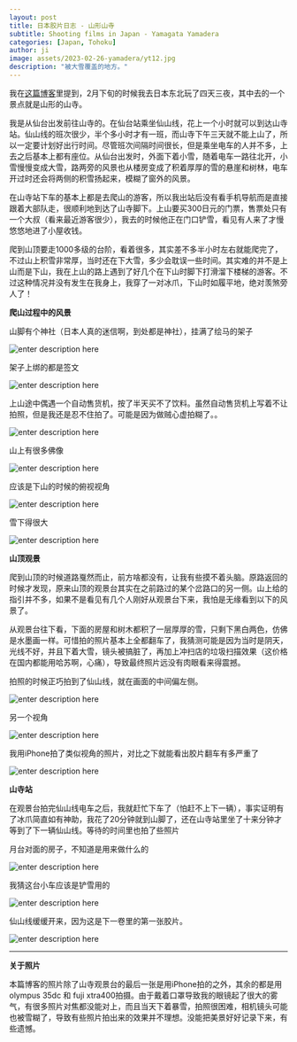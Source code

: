 ```yaml
---
layout: post
title: 日本胶片日志 - 山形山寺
subtitle: Shooting films in Japan - Yamagata Yamadera
categories: [Japan, Tohoku]
author: ji
image: assets/2023-02-26-yamadera/yt12.jpg
description: "被大雪覆盖的地方。"
---
```


我在[这篇博客](https://photoji.github.io/films-aomori/)里提到，2月下旬的时候我去日本东北玩了四天三夜，其中去的一个景点就是山形的山寺。

我是从仙台出发前往山寺的。在仙台站乘坐仙山线，花上一个小时就可以到达山寺站。仙山线的班次很少，半个多小时才有一班，而山寺下午三天就不能上山了，所以一定要计划好出行时间。尽管班次间隔时间很长，但是乘坐电车的人并不多，上去之后基本上都有座位。从仙台出发时，外面下着小雪，随着电车一路往北开，小雪慢慢变成大雪，路两旁的风景也从楼房变成了积着厚厚的雪的悬崖和树林，电车开过时还会将两侧的积雪扬起来，模糊了窗外的风景。


在山寺站下车的基本上都是去爬山的游客，所以我出站后没有看手机导航而是直接跟着大部队走，很顺利地到达了山寺脚下。上山要买300日元的门票，售票处只有一个大叔（看来最近游客很少），我去的时候他正在门口铲雪，看见有人来了才慢悠悠地进了小屋收钱。

爬到山顶要走1000多级的台阶，看着很多，其实差不多半小时左右就能爬完了，不过山上积雪非常厚，当时还在下大雪，多少会耽误一些时间。其实难的并不是上山而是下山，我在上山的路上遇到了好几个在下山时脚下打滑溜下楼梯的游客。不过这种情况并没有发生在我身上，我穿了一对冰爪，下山时如履平地，绝对羡煞旁人了！


**爬山过程中的风景**


山脚有个神社（日本人真的迷信啊，到处都是神社），挂满了绘马的架子

![enter description here](../assets/2023-02-26-yamadera/yt7.jpg)

架子上绑的都是签文

![enter description here](../assets/2023-02-26-yamadera/yt6.jpg)


上山途中偶遇一个自动售货机，按了半天买不了饮料。虽然自动售货机上写着不让拍照，但是我还是忍不住拍了。可能是因为做贼心虚拍糊了。。

![enter description here](../assets/2023-02-26-yamadera/yt3.jpg)

山上有很多佛像

![enter description here](../assets/2023-02-26-yamadera/yt5.jpg)

应该是下山的时候的俯视视角

![enter description here](../assets/2023-02-26-yamadera/yt1.jpg)


雪下得很大

![enter description here](../assets/2023-02-26-yamadera/yt9.jpg)



**山顶观景**

爬到山顶的时候道路戛然而止，前方啥都没有，让我有些摸不着头脑。原路返回的时候才发现，原来山顶的观景台其实在之前路过的某个岔路口的另一侧。山上给的指引并不多，如果不是看见有几个人刚好从观景台下来，我怕是无缘看到以下的风景了。


从观景台往下看，下面的房屋和树木都积了一层厚厚的雪，只剩下黑白两色，仿佛是水墨画一样。可惜拍的照片基本上全都翻车了，我猜测可能是因为当时是阴天，光线不好，并且下着大雪，镜头被搞脏了，再加上冲扫店的垃圾扫描效果（这价格在国内都能用哈苏啊，心痛），导致最终照片远没有肉眼看来得震撼。

拍照的时候正巧拍到了仙山线，就在画面的中间偏左侧。

![enter description here](../assets/2023-02-26-yamadera/yt8.jpg)

另一个视角

![enter description here](../assets/2023-02-26-yamadera/yt12.jpg)


我用iPhone拍了类似视角的照片，对比之下就能看出胶片翻车有多严重了

![enter description here](../assets/2023-02-26-yamadera/yt13.jpg)


**山寺站**

在观景台拍完仙山线电车之后，我就赶忙下车了（怕赶不上下一辆），事实证明有了冰爪简直如有神助，我花了20分钟就到山脚了，还在山寺站里坐了十来分钟才等到了下一辆仙山线。等待的时间里也拍了些照片

月台对面的房子，不知道是用来做什么的

![enter description here](../assets/2023-02-26-yamadera/yt2.jpg)

我猜这台小车应该是铲雪用的

![enter description here](../assets/2023-02-26-yamadera/yt11.jpg)

仙山线缓缓开来，因为这是下一卷里的第一张胶片。


![enter description here](../assets/2023-02-26-yamadera/yt10.jpg)



---

**关于照片**

本篇博客的照片除了山寺观景台的最后一张是用iPhone拍的之外，其余的都是用olympus 35dc 和 fuji xtra400拍摄。由于戴着口罩导致我的眼镜起了很大的雾气，有很多照片对焦都没能对上，而且当天下着暴雪，拍照很困难，相机镜头可能也被雪糊了，导致有些照片拍出来的效果并不理想。没能把美景好好记录下来，有些遗憾。